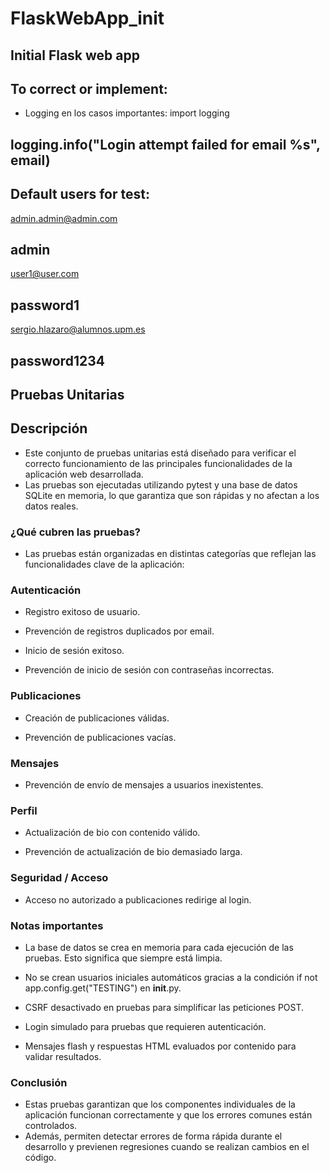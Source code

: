 # FlaskWebApp_init
Initial Flask web app
-------------------------------
## To correct or implement:
- Logging en los casos importantes:
import logging

logging.info("Login attempt failed for email %s", email)
-------------------------------
## Default users for test:
admin.admin@admin.com

admin
-------------------------------
user1@user.com

password1
-------------------------------
sergio.hlazaro@alumnos.upm.es

password1234
-------------------------------
## Pruebas Unitarias
## Descripción
- Este conjunto de pruebas unitarias está diseñado para verificar el correcto funcionamiento de las principales funcionalidades de la aplicación web desarrollada.
- Las pruebas son ejecutadas utilizando pytest y una base de datos SQLite en memoria, lo que garantiza que son rápidas y no afectan a los datos reales.

### ¿Qué cubren las pruebas?
- Las pruebas están organizadas en distintas categorías que reflejan las funcionalidades clave de la aplicación:

### Autenticación
- Registro exitoso de usuario.

- Prevención de registros duplicados por email.

- Inicio de sesión exitoso.

- Prevención de inicio de sesión con contraseñas incorrectas.

### Publicaciones
- Creación de publicaciones válidas.

- Prevención de publicaciones vacías.

### Mensajes
- Prevención de envío de mensajes a usuarios inexistentes.

### Perfil
- Actualización de bio con contenido válido.

- Prevención de actualización de bio demasiado larga.

### Seguridad / Acceso
- Acceso no autorizado a publicaciones redirige al login.

### Notas importantes
- La base de datos se crea en memoria para cada ejecución de las pruebas. Esto significa que siempre está limpia.

- No se crean usuarios iniciales automáticos gracias a la condición if not app.config.get("TESTING") en __init__.py.

- CSRF desactivado en pruebas para simplificar las peticiones POST.

- Login simulado para pruebas que requieren autenticación.

- Mensajes flash y respuestas HTML evaluados por contenido para validar resultados.

### Conclusión
- Estas pruebas garantizan que los componentes individuales de la aplicación funcionan correctamente y que los errores comunes están controlados.
- Además, permiten detectar errores de forma rápida durante el desarrollo y previenen regresiones cuando se realizan cambios en el código.

